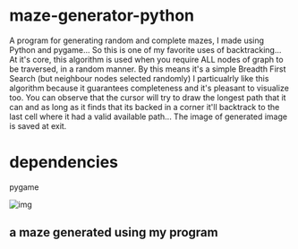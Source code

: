 # maze-generator-python
A program for generating random and complete mazes, I made using Python and pygame...
So this is one of my favorite uses of backtracking... At it's core, this algorithm is used when you require ALL nodes of graph to
be traversed, in a random manner. By this means it's a simple Breadth First Search (but neighbour nodes selected randomly)
I particualrly like this algorithm because it guarantees completeness and it's pleasant to 
visualize too. You can observe that the cursor will try to draw the longest path that it can and as long as it finds that its
backed in a corner it'll backtrack to the last cell where it had a valid available path... The image of generated image is saved at exit.

# dependencies
pygame


![img](https://i.ibb.co/C7jF0dW/sc-1597993104.png)
## a maze generated using my program
